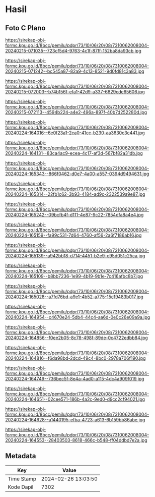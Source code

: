 # Hasil

## Foto C Plano

https://sirekap-obj-formc.kpu.go.id/8bcc/pemilu/pdpr/73/10/06/20/08/7310062008004-20240215-071035--723cf5d4-9763-4c1f-87ff-152ba8da93cb.jpg

https://sirekap-obj-formc.kpu.go.id/8bcc/pemilu/pdpr/73/10/06/20/08/7310062008004-20240215-071242--bc545a87-82a9-4c13-8521-9d0fd81c3a83.jpg

https://sirekap-obj-formc.kpu.go.id/8bcc/pemilu/pdpr/73/10/06/20/08/7310062008004-20240215-072003--b74b156f-efa1-42d9-a337-6829cde65606.jpg

https://sirekap-obj-formc.kpu.go.id/8bcc/pemilu/pdpr/73/10/06/20/08/7310062008004-20240215-072113--4594b224-a4e2-496a-897f-40b7d252280d.jpg

https://sirekap-obj-formc.kpu.go.id/8bcc/pemilu/pdpr/73/10/06/20/08/7310062008004-20240224-164016--6e0f23a1-2ca0-41cc-b230-aa3630c3c441.jpg

https://sirekap-obj-formc.kpu.go.id/8bcc/pemilu/pdpr/73/10/06/20/08/7310062008004-20240224-164131--83ca4ac9-ecea-4c17-af3d-567bf82a31db.jpg

https://sirekap-obj-formc.kpu.go.id/8bcc/pemilu/pdpr/73/10/06/20/08/7310062008004-20240224-165343--866f0462-d0e7-4a00-a557-0394d9494631.jpg

https://sirekap-obj-formc.kpu.go.id/8bcc/pemilu/pdpr/73/10/06/20/08/7310062008004-20240224-165314--22fb1c62-3b93-4184-ad9c-2322539a9e87.jpg

https://sirekap-obj-formc.kpu.go.id/8bcc/pemilu/pdpr/73/10/06/20/08/7310062008004-20240224-165242--09bcfb4f-d111-4e87-9c22-7854dfa8a4e4.jpg

https://sirekap-obj-formc.kpu.go.id/8bcc/pemilu/pdpr/73/10/06/20/08/7310062008004-20240224-165159--fa99c531-7d64-4760-af56-2a6f7186ab16.jpg

https://sirekap-obj-formc.kpu.go.id/8bcc/pemilu/pdpr/73/10/06/20/08/7310062008004-20240224-165139--a942bb18-d714-4451-b2e9-c95d051c25ca.jpg

https://sirekap-obj-formc.kpu.go.id/8bcc/pemilu/pdpr/73/10/06/20/08/7310062008004-20240224-165109--b8bb7236-1e99-4b19-9b1e-7c416afbc8b7.jpg

https://sirekap-obj-formc.kpu.go.id/8bcc/pemilu/pdpr/73/10/06/20/08/7310062008004-20240224-165028--a7fd76bd-a9e1-4b52-a775-15c19483b017.jpg

https://sirekap-obj-formc.kpu.go.id/8bcc/pemilu/pdpr/73/10/06/20/08/7310062008004-20240224-164954--c4670e24-5db4-44c4-aa6d-0e0c26e09a9a.jpg

https://sirekap-obj-formc.kpu.go.id/8bcc/pemilu/pdpr/73/10/06/20/08/7310062008004-20240224-164856--f0ee2b05-8c78-498f-89de-0c4722edbb84.jpg

https://sirekap-obj-formc.kpu.go.id/8bcc/pemilu/pdpr/73/10/06/20/08/7310062008004-20240224-164816--f6da98bd-2dcd-49c4-8bc0-2978a706f190.jpg

https://sirekap-obj-formc.kpu.go.id/8bcc/pemilu/pdpr/73/10/06/20/08/7310062008004-20240224-164749--736bec5f-8e4a-4ad0-a115-4dc4a909f019.jpg

https://sirekap-obj-formc.kpu.go.id/8bcc/pemilu/pdpr/73/10/06/20/08/7310062008004-20240224-164651--02cee571-186b-4a2c-9ed0-d9cc2cf94021.jpg

https://sirekap-obj-formc.kpu.go.id/8bcc/pemilu/pdpr/73/10/06/20/08/7310062008004-20240224-164628--a1440195-efba-4723-a613-6b159bb86abe.jpg

https://sirekap-obj-formc.kpu.go.id/8bcc/pemilu/pdpr/73/10/06/20/08/7310062008004-20240224-164553--28403503-8618-466c-b548-ff04ddbd7e2a.jpg


## Metadata

| Key        | Value               |
| ---------- | ------------------- |
| Time Stamp | 2024-02-26 13:03:50 |
| Kode Dapil | 7302                |



